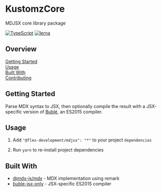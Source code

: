 # KustomzCore

MDJSX core library package

[![TypeScript](https://badgen.net/badge/-/typescript?icon=typescript&label)](https://www.typescriptlang.org/)
[![lerna](https://img.shields.io/badge/maintained%20with-lerna-cc00ff.svg)](https://lerna.js.org/)

## Overview

[Getting Started](#getting-started)  
[Usage](#usage)  
[Built With](#built-with)  
[Contributing](docs/CONTRIBUTING.md)

## Getting Started

Parse MDX syntax to JSX, then optionally compile the result with a JSX-specific
version of [Bublé][1], an ES2015 compiler.

## Usage

1. Add `"@flex-development/mdjsx": "*"` to your project `dependencies`

2. Run `yarn` to re-install project dependencies

## Built With

- [@mdx-js/mdx][1] - MDX implementation using remark
- [buble-jsx-only][2] - JSX-specific ES2015 compiler

[1]: https://github.com/mdx-js/mdx/tree/main/packages/mdx
[2]: https://github.com/datavis-tech/buble-jsx-only

